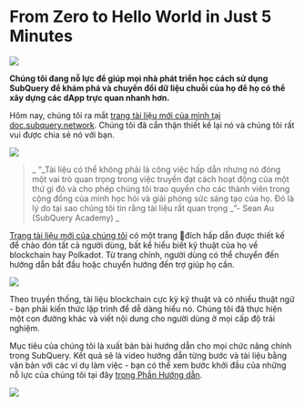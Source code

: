 # From Zero to Hello World in Just 5 Minutes

![](https://miro.medium.com/max/1400/1*g51P_PPoseNqEfCBgvpXXA.png)

**Chúng tôi đang nỗ lực để giúp mọi nhà phát triển học cách sử dụng SubQuery để khám phá và chuyển đổi dữ liệu chuỗi của họ để họ có thể xây dựng các dApp trực quan nhanh hơn.**

Hôm nay, chúng tôi ra mắt [trang tài liệu mới của mình tại doc.subquery.network](https://doc.subquery.network/). Chúng tôi đã cẩn thận thiết kế lại nó và chúng tôi rất vui được chia sẻ nó với bạn.

![](https://miro.medium.com/max/1200/1*snyFSjyQ9q116bmIcaVfsQ.gif)

> _ “_Tài liệu có thể không phải là công việc hấp dẫn nhưng nó đóng một vai trò quan trọng trong việc truyền đạt cách hoạt động của một thứ gì đó và cho phép chúng tôi trao quyền cho các thành viên trong cộng đồng của mình học hỏi và giải phóng sức sáng tạo của họ. Đó là lý do tại sao chúng tôi tin rằng tài liệu rất quan trọng _”- Sean Au (SubQuery Academy) _

[Trang tài liệu mới của chúng tôi](https://doc.subquery.network/) có một trang đích hấp dẫn được thiết kế để chào đón tất cả người dùng, bất kể hiểu biết kỹ thuật của họ về blockchain hay Polkadot. Từ trang chính, người dùng có thể chuyển đến hướng dẫn bắt đầu hoặc chuyển hướng đến trợ giúp họ cần.


![](https://miro.medium.com/max/1400/1*obZau98aya3Ohtc43DAuEw.png)

Theo truyền thống, tài liệu blockchain cực kỳ kỹ thuật và có nhiều thuật ngữ - bạn phải kiến thức lập trình để dễ dàng hiểu nó. Chúng tôi đã thực hiện một con đường khác và viết nội dung cho người dùng ở mọi cấp độ trải nghiệm.

Mục tiêu của chúng tôi là xuất bản bài hướng dẫn cho mọi chức năng chính trong SubQuery. Kết quả sẽ là video hướng dẫn từng bước và tài liệu bằng văn bản với các ví dụ làm việc - bạn có thể xem bước khởi đầu của những nỗ lực của chúng tôi tại đây [trong Phần Hướng dẫn](https://doc.subquery.network/tutorials_examples/howto.html).

![](https://miro.medium.com/max/1200/1*nxy4aDTaQ0EMGudm0QW09g.gif)